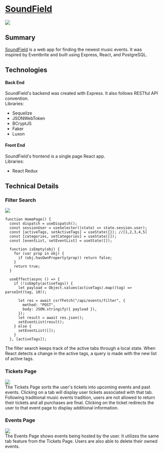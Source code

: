 # [SoundField](https://sound-field.herokuapp.com/)

![](https://i.gyazo.com/4b8c4427db4a39520c63245dc8342ede.jpg)
## Summary
[SoundField](https://sound-field.herokuapp.com/) is a web app for finding the newest music events. It was inspired by Eventbrite and built using Express, React, and PostgreSQL.
## Technologies
#### Back End
SoundField's backend was created with Express. It also follows RESTful API convention. <br />
Libraries:
* Sequelize
* JSONWebToken
* BCryptJS
* Faker
* Luxon
#### Front End
SoundField's frontend is a single page React app.  <br />
Libraries:
* React Redux
## Technical Details
### Filter Search
![](https://i.gyazo.com/6352cb453b1177b44d34618ba9041af1.png)
```
function HomePage() {
  const dispatch = useDispatch();
  const sessionUser = useSelector((state) => state.session.user);
  const [activeTags, setActiveTags] = useState({}); //[1,2,3,4,5]
  const [categories, setCategories] = useState([]);
  const [eventList, setEventList] = useState([]);

  function isEmpty(obj) {
    for (var prop in obj) {
      if (obj.hasOwnProperty(prop)) return false;
    }
    return true;
  }

  useEffect(async () => {
    if (!isEmpty(activeTags)) {
      let payload = Object.values(activeTags).map((tag) => parseInt(tag, 10));

      let res = await csrfFetch("/api/events/filter", {
        method: "POST",
        body: JSON.stringify({ payload }),
      });
      let result = await res.json();
      setEventList(result);
    } else {
      setEventList([]);
    }
  }, [activeTags]);
```
The filter search keeps track of the active tabs through a local state. When React detects a change in the active tags, a query is made with the new list of active tags.
### Tickets Page
![](https://i.gyazo.com/e4dfd7c22cba4a56fd6ec966a3a0e40e.png) <br />
The Tickets Page sorts the user's tickets into upcoming events and past events. Clicking on a tab will display user tickets associated with that tab. Following traditional music events tradition, users are not allowed to return their tickets and all purchases are final. Clicking on the ticket redirects the user to that event page to display additional information.
### Events Page
![](https://i.gyazo.com/c694b2281e86eeac4382f6d2420a0294.png) <br />
The Events Page shows events being hosted by the user. It utilizes the same tab feature from the Tickets Page. Users are also able to delete their owned events.
